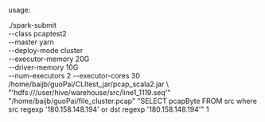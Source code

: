 usage:

./spark-submit   
--class pcaptest2      
--master yarn   
--deploy-mode cluster   
--executor-memory 20G  
--driver-memory 10G  
--num-executors 2 
--executor-cores 30  
/home/baijb/guoPai/CLItest_jar/pcap_scala2.jar \ 
"'hdfs:///user/hive/warehouse/src/line1_1119.seq'" 
"/home/baijb/guoPai/file_cluster.pcap" 
"SELECT pcapByte FROM src where src regexp '180.158.148.194' or dst regexp '180.158.148.194'" 
1       

